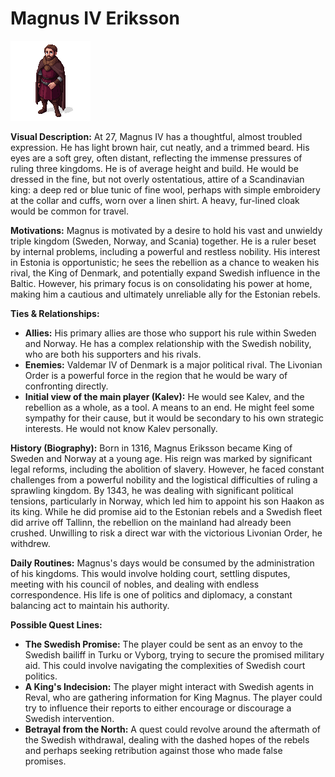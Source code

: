 # Magnus IV Eriksson

![alt text](image-7.png)

**Visual Description:**
At 27, Magnus IV has a thoughtful, almost troubled expression. He has light brown hair, cut neatly, and a trimmed beard. His eyes are a soft grey, often distant, reflecting the immense pressures of ruling three kingdoms. He is of average height and build. He would be dressed in the fine, but not overly ostentatious, attire of a Scandinavian king: a deep red or blue tunic of fine wool, perhaps with simple embroidery at the collar and cuffs, worn over a linen shirt. A heavy, fur-lined cloak would be common for travel.

**Motivations:**
Magnus is motivated by a desire to hold his vast and unwieldy triple kingdom (Sweden, Norway, and Scania) together. He is a ruler beset by internal problems, including a powerful and restless nobility. His interest in Estonia is opportunistic; he sees the rebellion as a chance to weaken his rival, the King of Denmark, and potentially expand Swedish influence in the Baltic. However, his primary focus is on consolidating his power at home, making him a cautious and ultimately unreliable ally for the Estonian rebels.

**Ties & Relationships:**
*   **Allies:** His primary allies are those who support his rule within Sweden and Norway. He has a complex relationship with the Swedish nobility, who are both his supporters and his rivals.
*   **Enemies:** Valdemar IV of Denmark is a major political rival. The Livonian Order is a powerful force in the region that he would be wary of confronting directly.
*   **Initial view of the main player (Kalev):** He would see Kalev, and the rebellion as a whole, as a tool. A means to an end. He might feel some sympathy for their cause, but it would be secondary to his own strategic interests. He would not know Kalev personally.

**History (Biography):**
Born in 1316, Magnus Eriksson became King of Sweden and Norway at a young age. His reign was marked by significant legal reforms, including the abolition of slavery. However, he faced constant challenges from a powerful nobility and the logistical difficulties of ruling a sprawling kingdom. By 1343, he was dealing with significant political tensions, particularly in Norway, which led him to appoint his son Haakon as its king. While he did promise aid to the Estonian rebels and a Swedish fleet did arrive off Tallinn, the rebellion on the mainland had already been crushed. Unwilling to risk a direct war with the victorious Livonian Order, he withdrew.

**Daily Routines:**
Magnus's days would be consumed by the administration of his kingdoms. This would involve holding court, settling disputes, meeting with his council of nobles, and dealing with endless correspondence. His life is one of politics and diplomacy, a constant balancing act to maintain his authority.

**Possible Quest Lines:**
*   **The Swedish Promise:** The player could be sent as an envoy to the Swedish bailiff in Turku or Vyborg, trying to secure the promised military aid. This could involve navigating the complexities of Swedish court politics.
*   **A King's Indecision:** The player might interact with Swedish agents in Reval, who are gathering information for King Magnus. The player could try to influence their reports to either encourage or discourage a Swedish intervention.
*   **Betrayal from the North:** A quest could revolve around the aftermath of the Swedish withdrawal, dealing with the dashed hopes of the rebels and perhaps seeking retribution against those who made false promises.
